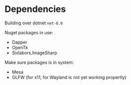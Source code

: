 # Dependencies
Building over dotnet ``net-8.0``

Nuget packages in use:
- Dapper
- OpenTk
- Sixlabors.ImageSharp

Make sure packages is in system:
- Mesa
- GLFW (for x11, for Wayland is not yet working propertly)

